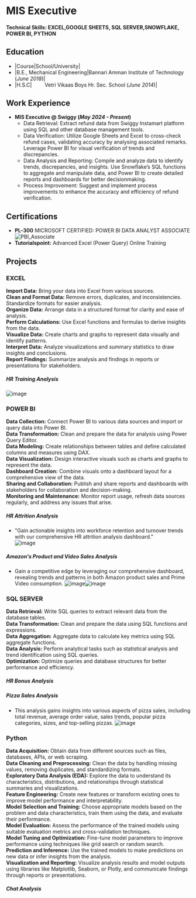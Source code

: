 # MIS Executive

#### Technical Skills: EXCEL,GOOGLE SHEETS, SQL SERVER,SNOWFLAKE, POWER BI, PYTHON

## Education
- |Course|School/University|
- |B.E., Mechanical Engineering|Bannari Amman Institute of Technology (_June 2018_)|
- |H.S.C|    &nbsp; &nbsp; &nbsp; &nbsp; Vetri Vikaas Boys Hr. Sec. School (_June 2014_)|
  
## Work Experience
- **MIS Executive @ Swiggy (_May 2024 - Present_)**      
    - Data Retrieval: Extract refund data from Swiggy Instamart platform using SQL and other database management tools.
    - Data Verification: Utilize Google Sheets and Excel to cross-check refund cases, validating accuracy by analysing associated remarks. Leverage Power BI for visual verification of trends and discrepancies.
    - Data Analysis and Reporting: Compile and analyze data to identify trends, discrepancies, and insights. Use Snowflake’s SQL functions to aggregate and manipulate data, and Power BI to create detailed reports and dashboards for better decisionmaking. 
    - Process Improvement: Suggest and implement process improvements to enhance the accuracy and efficiency of refund verification.

## Certifications
- **PL-300** MICROSOFT CERTIFIED: POWER BI DATA ANALYST ASSOCIATE
  ![PBI_Associate](https://github.com/Lokasunder-s/DA_Portfolio/assets/154940528/f3344e7d-1c87-4d20-9712-39da7eb191b4)
- **Tutorialspoint:** Advanced Excel (Power Query) Online Training


## Projects
### EXCEL
**Import Data:** Bring your data into Excel from various sources.   
**Clean and Format Data:** Remove errors, duplicates, and inconsistencies. Standardize formats for easier analysis.   
**Organize Data:** Arrange data in a structured format for clarity and ease of analysis.   
**Perform Calculations:** Use Excel functions and formulas to derive insights from the data.   
**Visualize Data:** Create charts and graphs to represent data visually and identify patterns.   
**Interpret Data:** Analyze visualizations and summary statistics to draw insights and conclusions.   
**Report Findings:** Summarize analysis and findings in reports or presentations for stakeholders.   
##### HR Training Analysis
![image](https://github.com/Lokasunder-s/DA_Portfolio/assets/6641811e-5059-4e2c-86ea-d3d3baf01855)


### POWER BI
**Data Collection:** Connect Power BI to various data sources and import or query data into Power BI.  
**Data Transformation:** Clean and prepare the data for analysis using Power Query Editor.  
**Data Modeling:** Create relationships between tables and define calculated columns and measures using DAX.   
**Data Visualization:** Design interactive visuals such as charts and graphs to represent the data.   
**Dashboard Creation:** Combine visuals onto a dashboard layout for a comprehensive view of the data.   
**Sharing and Collaboration:** Publish and share reports and dashboards with stakeholders for collaboration and decision-making.   
**Monitoring and Maintenance:** Monitor report usage, refresh data sources regularly, and address any issues that arise.   
##### HR Attrition Analysis  
- "Gain actionable insights into workforce retention and turnover trends with our comprehensive HR attrition analysis dashboard."  
  ![image](https://github.com/Lokasunder-s/DA_Portfolio/assets/154940528/9fdd844b-7b55-4bf7-9d74-fce46dcd67b2)

##### Amazon's Product and Video Sales Analysis
- Gain a competitive edge by leveraging our comprehensive dashboard, revealing trends and patterns in both Amazon product sales and Prime Video consumption.
  ![image](https://github.com/Lokasunder-s/DA_Portfolio/assets/154940528/68f04bcd-164e-4afb-96c6-a410163dba56)![image](https://github.com/Lokasunder-s/DA_Portfolio/assets/154940528/b6d952ba-eaf9-440c-9090-9d8b43c68be6)

### SQL SERVER
**Data Retrieval:** Write SQL queries to extract relevant data from the database tables.   
**Data Transformation:** Clean and prepare the data using SQL functions and expressions.   
**Data Aggregation:** Aggregate data to calculate key metrics using SQL aggregate functions.   
**Data Analysis:** Perform analytical tasks such as statistical analysis and trend identification using SQL queries.   
**Optimization:** Optimize queries and database structures for better performance and efficiency.   
##### HR Bonus Analysis   
##### Pizza Sales Analysis  
- This analysis gains insights into various aspects of pizza sales, including total revenue, average order value, sales trends, popular pizza categories, sizes, and top-selling pizzas. 
![image](https://github.com/Lokasunder-s/DA_Portfolio/assets/154940528/0c9cb4dd-2a29-4b33-aa60-887ca21b8bf4)  


### Python  
**Data Acquisition:** Obtain data from different sources such as files, databases, APIs, or web scraping.   
**Data Cleaning and Preprocessing:** Clean the data by handling missing values, removing duplicates, and standardizing formats.   
**Exploratory Data Analysis (EDA):** Explore the data to understand its characteristics, distributions, and relationships through statistical summaries and visualizations.   
**Feature Engineering:** Create new features or transform existing ones to improve model performance and interpretability.   
**Model Selection and Training:** Choose appropriate models based on the problem and data characteristics, train them using the data, and evaluate their performance.   
**Model Evaluation:** Assess the performance of the trained models using suitable evaluation metrics and cross-validation techniques.   
**Model Tuning and Optimization:** Fine-tune model parameters to improve performance using techniques like grid search or random search.   
**Prediction and Inference:** Use the trained models to make predictions on new data or infer insights from the analysis.   
**Visualization and Reporting:** Visualize analysis results and model outputs using libraries like Matplotlib, Seaborn, or Plotly, and communicate findings through reports or presentations.   
##### Chat Analysis  



  



